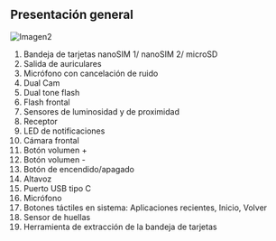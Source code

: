 
## Presentación general

![Imagen2](http://static.energysistem.com/images/manuals/42436/5902ee40c5131.jpg)

1. Bandeja de tarjetas nanoSIM 1/ nanoSIM 2/ microSD
2. Salida de auriculares
3. Micrófono con cancelación de ruido
4. Dual Cam
5. Dual tone flash
6. Flash frontal
7. Sensores de luminosidad y de proximidad
8. Receptor
9. LED de notificaciones
10. Cámara frontal
11. Botón volumen +
12. Botón volumen -
13. Botón de encendido/apagado
14. Altavoz
15. Puerto USB tipo C
16. Micrófono
17. Botones táctiles en sistema: Aplicaciones recientes, Inicio, Volver
18. Sensor de huellas
19. Herramienta de extracción de la bandeja de tarjetas



